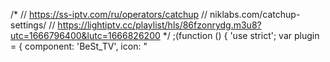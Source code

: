 /* // https://ss-iptv.com/ru/operators/catchup // niklabs.com/catchup-settings/ // https://lightiptv.cc/playlist/hls/86fzonrydg.m3u8?utc=1666796400&lutc=1666826200 */ ;(function () { 'use strict'; var plugin = { component: 'BeSt_TV', icon: "
